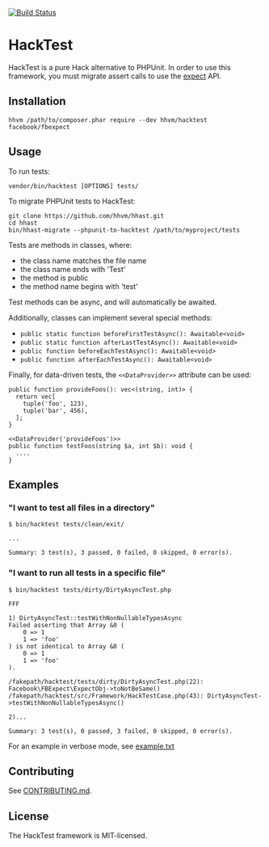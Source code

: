 [![Build Status](https://travis-ci.com/hhvm/hacktest.svg?token=zPvriessjph1qhCX5PxF&branch=master)](https://travis-ci.com/hhvm/hacktest)

# HackTest

HackTest is a pure Hack alternative to PHPUnit. In order to use this framework, you must migrate assert calls to use the [expect](https://github.com/hhvm/fbexpect) API.

## Installation

```
hhvm /path/to/composer.phar require --dev hhvm/hacktest facebook/fbexpect
```

## Usage

To run tests:

```
vendor/bin/hacktest [OPTIONS] tests/
```

To migrate PHPUnit tests to HackTest:

```
git clone https://github.com/hhvm/hhast.git
cd hhast
bin/hhast-migrate --phpunit-to-hacktest /path/to/myproject/tests
```

Tests are methods in classes, where:
- the class name matches the file name
- the class name ends with 'Test'
- the method is public
- the method name begins with 'test'

Test methods can be async, and will automatically be awaited.

Additionally, classes can implement several special methods:

- `public static function beforeFirstTestAsync(): Awaitable<void>`
- `public static function afterLastTestAsync(): Awaitable<void>`
- `public function beforeEachTestAsync(): Awaitable<void>`
- `public function afterEachTestAsync(): Awaitable<void>`

Finally, for data-driven tests, the `<<DataProvider>>` attribute can be used:

```Hack
public function provideFoos(): vec<(string, int)> {
  return vec[
    tuple('foo', 123),
    tuple('bar', 456),
  ];
}

<<DataProvider('provideFoos')>>
public function testFoos(string $a, int $b): void {
  ....
}
```

## Examples

### "I want to test all files in a directory"
```
$ bin/hacktest tests/clean/exit/

...

Summary: 3 test(s), 3 passed, 0 failed, 0 skipped, 0 error(s).
```

### "I want to run all tests in a specific file"

```
$ bin/hacktest tests/dirty/DirtyAsyncTest.php

FFF

1) DirtyAsyncTest::testWithNonNullableTypesAsync
Failed asserting that Array &0 (
    0 => 1
    1 => 'foo'
) is not identical to Array &0 (
    0 => 1
    1 => 'foo'
).

/fakepath/hacktest/tests/dirty/DirtyAsyncTest.php(22): Facebook\FBExpect\ExpectObj->toNotBeSame()
/fakepath/hacktest/src/Framework/HackTestCase.php(43): DirtyAsyncTest->testWithNonNullableTypesAsync()

2)...

Summary: 3 test(s), 0 passed, 3 failed, 0 skipped, 0 error(s).
```

For an example in verbose mode, see [example.txt](example.txt)

## Contributing

See [CONTRIBUTING.md](CONTRIBUTING.md).

## License

The HackTest framework is MIT-licensed.
